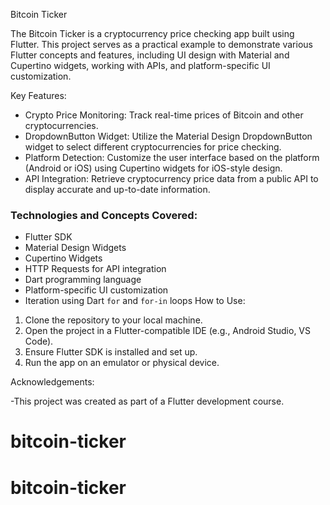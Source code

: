  Bitcoin Ticker

The Bitcoin Ticker is a cryptocurrency price checking app built using Flutter. This project serves as a practical example to demonstrate various Flutter concepts and features, including UI design with Material and Cupertino widgets, working with APIs, and platform-specific UI customization.

Key Features:

- Crypto Price Monitoring: Track real-time prices of Bitcoin and other cryptocurrencies.
- DropdownButton Widget: Utilize the Material Design DropdownButton widget to select different cryptocurrencies for price checking.
- Platform Detection: Customize the user interface based on the platform (Android or iOS) using Cupertino widgets for iOS-style design.
- API Integration: Retrieve cryptocurrency price data from a public API to display accurate and up-to-date information.

### Technologies and Concepts Covered:

- Flutter SDK
- Material Design Widgets
- Cupertino Widgets
- HTTP Requests for API integration
- Dart programming language
- Platform-specific UI customization
- Iteration using Dart `for` and `for-in` loops
 How to Use:

1. Clone the repository to your local machine.
2. Open the project in a Flutter-compatible IDE (e.g., Android Studio, VS Code).
3. Ensure Flutter SDK is installed and set up.
4. Run the app on an emulator or physical device.



Acknowledgements:

-This project was created as part of a Flutter development course.


# bitcoin-ticker
# bitcoin-ticker

